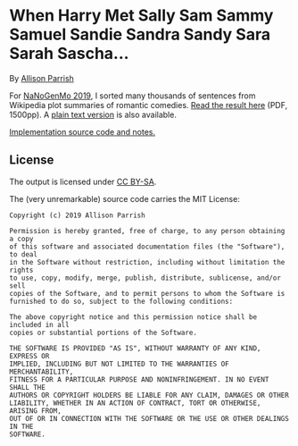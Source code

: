 # When Harry Met Sally Sam Sammy Samuel Sandie Sandra Sandy Sara Sarah Sascha...

By [Allison Parrish](https://www.decontextualize.com/)

For [NaNoGenMo 2019](http://nanogenmo.github.io), I sorted many thousands of
sentences from Wikipedia plot summaries of romantic comedies. [Read the result
here](output.pdf) (PDF, 1500pp). A [plain text version](output.txt) is also
available.

[Implementation source code and notes.](sort-romcoms.ipynb)

## License

The output is licensed under [CC
BY-SA](https://creativecommons.org/licenses/by-sa/3.0/).

The (very unremarkable) source code carries the MIT License:

    Copyright (c) 2019 Allison Parrish

    Permission is hereby granted, free of charge, to any person obtaining a copy
    of this software and associated documentation files (the "Software"), to deal
    in the Software without restriction, including without limitation the rights
    to use, copy, modify, merge, publish, distribute, sublicense, and/or sell
    copies of the Software, and to permit persons to whom the Software is
    furnished to do so, subject to the following conditions:

    The above copyright notice and this permission notice shall be included in all
    copies or substantial portions of the Software.

    THE SOFTWARE IS PROVIDED "AS IS", WITHOUT WARRANTY OF ANY KIND, EXPRESS OR
    IMPLIED, INCLUDING BUT NOT LIMITED TO THE WARRANTIES OF MERCHANTABILITY,
    FITNESS FOR A PARTICULAR PURPOSE AND NONINFRINGEMENT. IN NO EVENT SHALL THE
    AUTHORS OR COPYRIGHT HOLDERS BE LIABLE FOR ANY CLAIM, DAMAGES OR OTHER
    LIABILITY, WHETHER IN AN ACTION OF CONTRACT, TORT OR OTHERWISE, ARISING FROM,
    OUT OF OR IN CONNECTION WITH THE SOFTWARE OR THE USE OR OTHER DEALINGS IN THE
    SOFTWARE.

